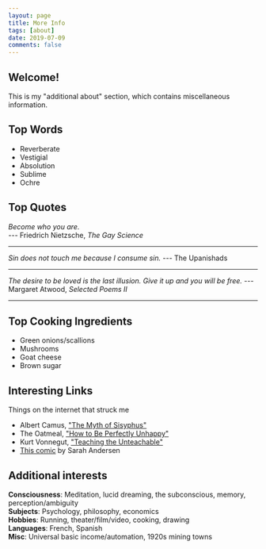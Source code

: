 ```yaml
---
layout: page
title: More Info
tags: [about]
date: 2019-07-09
comments: false
---
```


## Welcome!

This is my "additional about" section, which contains miscellaneous information.

## Top Words

* Reverberate
* Vestigial
* Absolution
* Sublime
* Ochre

## Top Quotes
<i>Become who you are.</i>  
--- Friedrich Nietzsche, <i>The Gay Science</i>
<hr>  
<i>Sin does not touch me because I consume sin.</i>  
--- The Upanishads
<hr>
<i> The desire to be loved is the last illusion. Give it up and you will be free.</i>   
--- Margaret Atwood, <i>Selected Poems II</i>  
<hr>

## Top Cooking Ingredients

* Green onions/scallions
* Mushrooms
* Goat cheese
* Brown sugar

## Interesting Links
Things on the internet that struck me
* Albert Camus, ["The Myth of Sisyphus"](http://dbanach.com/sisyphus.htm)
* The Oatmeal, ["How to Be Perfectly Unhappy"](https://theoatmeal.com/comics/unhappy)
* Kurt Vonnegut, ["Teaching the Unteachable"](https://archive.nytimes.com/www.nytimes.com/books/97/09/28/lifetimes/vonnegut-teaching.html)
* [This comic](https://sarahcandersen.com/post/170457438301) by Sarah Andersen

## Additional interests

<b>Consciousness</b>: Meditation, lucid dreaming, the subconscious, memory, perception/ambiguity   
<b>Subjects</b>: Psychology, philosophy, economics  
<b>Hobbies</b>: Running, theater/film/video, cooking, drawing  
<b>Languages</b>: French, Spanish  
<b>Misc</b>: Universal basic income/automation, 1920s mining towns  
